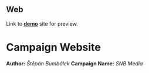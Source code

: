 ## Web
Link to **[demo](https://pslib-cz.github.io/2023-l4-web-campaign-VeronikaLatova/)** site for preview.
# Campaign Website
**Author:** *Štěpán Bumbálek*
**Campaign Name:** *SNB Media*
